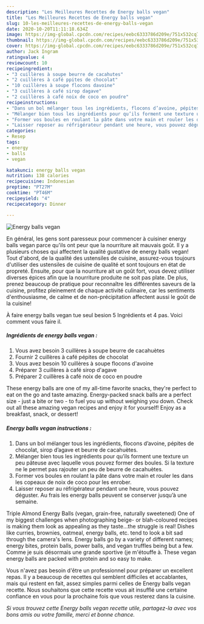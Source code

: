 ```yaml
---
description: "Les Meilleures Recettes de Energy balls vegan"
title: "Les Meilleures Recettes de Energy balls vegan"
slug: 10-les-meilleures-recettes-de-energy-balls-vegan
date: 2020-10-20T11:11:18.634Z
image: https://img-global.cpcdn.com/recipes/eebc6333786d209e/751x532cq70/energy-balls-vegan-photo-principale-de-la-recette.jpg
thumbnail: https://img-global.cpcdn.com/recipes/eebc6333786d209e/751x532cq70/energy-balls-vegan-photo-principale-de-la-recette.jpg
cover: https://img-global.cpcdn.com/recipes/eebc6333786d209e/751x532cq70/energy-balls-vegan-photo-principale-de-la-recette.jpg
author: Jack Ingram
ratingvalue: 4
reviewcount: 10
recipeingredient:
- "3 cuillères à soupe beurre de cacahutes"
- "2 cuillères à café ppites de chocolat"
- "10 cuillères à soupe flocons davoine"
- "3 cuillères à café sirop dagave"
- "2 cuillères à café noix de coco en poudre"
recipeinstructions:
- "Dans un bol mélanger tous les ingrédients, flocons d’avoine, pépites de chocolat, sirop d’agave et beurre de cacahuètes."
- "Mélanger bien tous les ingrédients pour qu’ils forment une texture un peu pâteuse avec laquelle vous pouvez former des boules. Si la texture ne le permet pas rajouter un peu de beurre de cacahuètes."
- "Former vos boules en roulant la pâte dans votre main et rouler les dans les copeaux de noix de coco pour les enrober."
- "Laisser reposer au réfrigérateur pendant une heure, vous pouvez déguster. Au frais les energy balls peuvent se conserver jusqu’à une semaine."
categories:
- Resep
tags:
- energy
- balls
- vegan

katakunci: energy balls vegan 
nutrition: 138 calories
recipecuisine: Indonesian
preptime: "PT27M"
cooktime: "PT46M"
recipeyield: "4"
recipecategory: Dinner

---
```



![Energy balls vegan](https://img-global.cpcdn.com/recipes/eebc6333786d209e/751x532cq70/energy-balls-vegan-photo-principale-de-la-recette.jpg)

En général, les gens sont paresseux pour commencer à cuisiner energy balls vegan parce qu'ils ont peur que la nourriture ait mauvais goût. Il y a plusieurs choses qui affectent la qualité gustative de energy balls vegan! Tout d'abord, de la qualité des ustensiles de cuisine, assurez-vous toujours d'utiliser des ustensiles de cuisine de qualité et sont toujours en état de propreté. Ensuite, pour que la nourriture ait un goût fort, vous devez utiliser diverses épices afin que la nourriture produite ne soit pas plate. De plus, prenez beaucoup de pratique pour reconnaître les différentes saveurs de la cuisine, profitez pleinement de chaque activité culinaire, car les sentiments d'enthousiasme, de calme et de non-précipitation affectent aussi le goût de la cuisine!

<!--inarticleads1-->

À faire energy balls vegan tue seul besion 5 Ingrédients et 4 pas. Voici comment vous faire il.

##### Ingrédients de energy balls vegan :

1. Vous avez besoin 3 cuillères à soupe beurre de cacahuètes
1. Fournir 2 cuillères à café pépites de chocolat
1. Vous avez besoin 10 cuillères à soupe flocons d&#39;avoine
1. Préparer 3 cuillères à café sirop d&#39;agave
1. Préparer 2 cuillères à café noix de coco en poudre


These energy balls are one of my all-time favorite snacks, they&#39;re perfect to eat on the go and taste amazing. Energy-packed snack balls are a perfect size - just a bite or two - to fuel you up without weighing you down. Check out all these amazing vegan recipes and enjoy it for yourself! Enjoy as a breakfast, snack, or dessert! 

<!--inarticleads2-->

##### Energy balls vegan instructions :

1. Dans un bol mélanger tous les ingrédients, flocons d’avoine, pépites de chocolat, sirop d’agave et beurre de cacahuètes.
1. Mélanger bien tous les ingrédients pour qu’ils forment une texture un peu pâteuse avec laquelle vous pouvez former des boules. Si la texture ne le permet pas rajouter un peu de beurre de cacahuètes.
1. Former vos boules en roulant la pâte dans votre main et rouler les dans les copeaux de noix de coco pour les enrober.
1. Laisser reposer au réfrigérateur pendant une heure, vous pouvez déguster. Au frais les energy balls peuvent se conserver jusqu’à une semaine.


Triple Almond Energy Balls (vegan, grain-free, naturally sweetened) One of my biggest challenges when photographing beige- or blah-coloured recipes is making them look as appealing as they taste…the struggle is real! Dishes like curries, brownies, oatmeal, energy balls, etc. tend to look a bit sad through the camera&#39;s lens. Energy balls go by a variety of different names; energy bites, protein balls, power balls, and vegan truffles being but a few. Comme je suis désormais une grande sportive (je m&#39;étouffe à. These vegan energy balls are packed with protein and so easy to make. 

<!--inarticleads1-->

<p>
Vous n'avez pas besoin d'être un professionnel pour préparer un excellent repas. Il y a beaucoup de recettes qui semblent difficiles et accablantes, mais qui restent en fait, assez simples parmi celles de Energy balls vegan recette. Nous souhaitons que cette recette vous ait insufflé une certaine confiance en vous pour la prochaine fois que vous resterez dans la cuisine.
</p>

<p>
<i>Si vous trouvez cette Energy balls vegan recette utile, partagez-la avec vos bons amis ou votre famille, merci et bonne chance.</i>
</p>
